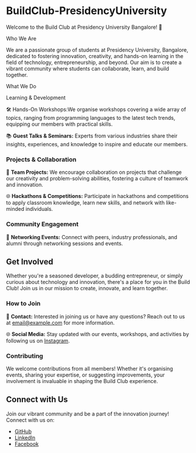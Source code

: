 # BuildClub-PresidencyUniversity

Welcome to the Build Club at Presidency University Bangalore! 🚀

Who We Are

We are a passionate group of students at Presidency University, Bangalore, dedicated to fostering innovation, creativity, and hands-on learning in the field of technology, entrepreneurship, and beyond. Our aim is to create a vibrant community where students can collaborate, learn, and build together.

 What We Do

 Learning & Development

🛠️ Hands-On Workshops:We organise workshops covering a wide array of topics, ranging from programming languages to the latest tech trends, equipping our members with practical skills.

📚 **Guest Talks & Seminars:** Experts from various industries share their insights, experiences, and knowledge to inspire and educate our members.

### Projects & Collaboration

🤝 **Team Projects:** We encourage collaboration on projects that challenge our creativity and problem-solving abilities, fostering a culture of teamwork and innovation.

🌐 **Hackathons & Competitions:** Participate in hackathons and competitions to apply classroom knowledge, learn new skills, and network with like-minded individuals.

### Community Engagement

🌟 **Networking Events:** Connect with peers, industry professionals, and alumni through networking sessions and events.

## Get Involved

Whether you're a seasoned developer, a budding entrepreneur, or simply curious about technology and innovation, there's a place for you in the Build Club! Join us in our mission to create, innovate, and learn together.

### How to Join

📧 **Contact:** Interested in joining us or have any questions? Reach out to us at [email@example.com](mailto:email@example.com) for more information.

🌐 **Social Media:** Stay updated with our events, workshops, and activities by following us on [Instagram](https://www.instagram.com/BuildClubPU/).

### Contributing

We welcome contributions from all members! Whether it's organising events, sharing your expertise, or suggesting improvements, your involvement is invaluable in shaping the Build Club experience.

## Connect with Us

Join our vibrant community and be a part of the innovation journey! Connect with us on:

- [GitHub](https://github.com/BuildClubPU)
- [LinkedIn](https://www.linkedin.com/company/buildclubpu/)
- [Facebook](https://www.facebook.com/BuildClubPU/)


